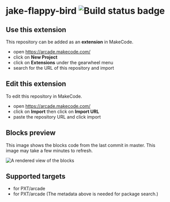 # jake-flappy-bird ![Build status badge](https://github.com/ninersrock49/jake-flappy-bird/workflows/MakeCode/badge.svg)



## Use this extension

This repository can be added as an **extension** in MakeCode.

* open https://arcade.makecode.com/
* click on **New Project**
* click on **Extensions** under the gearwheel menu
* search for the URL of this repository and import

## Edit this extension

To edit this repository in MakeCode.

* open https://arcade.makecode.com/
* click on **Import** then click on **Import URL**
* paste the repository URL and click import

## Blocks preview

This image shows the blocks code from the last commit in master.
This image may take a few minutes to refresh.

![A rendered view of the blocks](https://github.com/ninersrock49/jake-flappy-bird/raw/master/.makecode/blocks.png)

## Supported targets

* for PXT/arcade
* for PXT/arcade
(The metadata above is needed for package search.)


